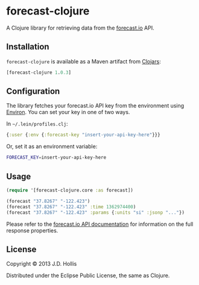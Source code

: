 # forecast-clojure

A Clojure library for retrieving data from the [forecast.io](https://developer.darkskyapp.com/docs/v2) API.

## Installation

`forecast-clojure` is available as a Maven artifact from [Clojars](http://clojars.org/forecast-clojure):

```clojure
[forecast-clojure 1.0.3]
```

## Configuration

The library fetches your forecast.io API key from the environment using [Environ](https://github.com/weavejester/environ). You can set your key in one of two ways.

In `~/.lein/profiles.clj`:

```clojure
{:user {:env {:forecast-key "insert-your-api-key-here"}}}
```

Or, set it as an environment variable:

```bash
FORECAST_KEY=insert-your-api-key-here
```

## Usage

```clojure
(require '[forecast-clojure.core :as forecast])

(forecast "37.8267" "-122.423")
(forecast "37.8267" "-122.423" :time 1362974400)
(forecast "37.8267" "-122.423" :params {:units "si" :jsonp "..."})
```

Please refer to the [forecast.io API documentation](https://developer.darkskyapp.com/docs/v2) for information on the full response properties.

## License

Copyright © 2013 J.D. Hollis

Distributed under the Eclipse Public License, the same as Clojure.